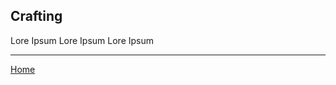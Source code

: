 ## Crafting ##

Lore Ipsum Lore Ipsum Lore Ipsum


-----------------------------

[Home](https://fishbotapp.github.io/fishbotwiki/)

